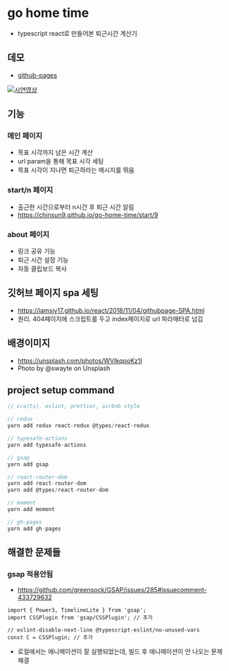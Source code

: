 # go home time

- typescript react로 만들어본 퇴근시간 계산기

## 데모

- [github-pages](https://chinsun9.github.io/go-home-time/)

[![시연영상](https://img.youtube.com/vi/GYJGwfwHE2A/0.jpg)](https://www.youtube.com/watch?v=GYJGwfwHE2A)

## 기능

### 메인 페이지

- 목표 시각까지 남은 시간 계산
- url param을 통해 목표 시각 세팅
- 목표 시각이 지나면 퇴근하라는 메시지를 뛰움

### start/n 페이지

- 출근한 시간으로부터 n시간 후 퇴근 시간 알림
- https://chinsun9.github.io/go-home-time/start/9

### about 페이지

- 링크 공유 기능
- 퇴근 시간 설정 기능
- 자동 클립보드 복사

## 깃허브 페이지 spa 세팅

- https://iamsjy17.github.io/react/2018/11/04/githubpage-SPA.html
- 원리. 404페이지에 스크립트를 두고 index페이지로 url 파라매터로 넘김

## 배경이미지

- https://unsplash.com/photos/WVIkqpoKz1I
- Photo by @swayte on Unsplash

## project setup command

```js
// cra(ts), eslint, prettier, airbnb style

// redux
yarn add redux react-redux @types/react-redux

// typesafe-actions
yarn add typesafe-actions

// gsap
yarn add gsap

// react-router-dom
yarn add react-router-dom
yarn add @types/react-router-dom

// moment
yarn add moment

// gh-pages
yarn add gh-pages
```

## 해결한 문제들

### gsap 적용안됨

- https://github.com/greensock/GSAP/issues/285#issuecomment-433729632

```tsx Share.tsx
import { Power3, TimelineLite } from 'gsap';
import CSSPlugin from 'gsap/CSSPlugin'; // 추가

// eslint-disable-next-line @typescript-eslint/no-unused-vars
const C = CSSPlugin; // 추가
```

- 로컬에서는 애니메이션이 잘 실행되었는데, 빌드 후 애니메이션이 안 나오는 문제 해결
